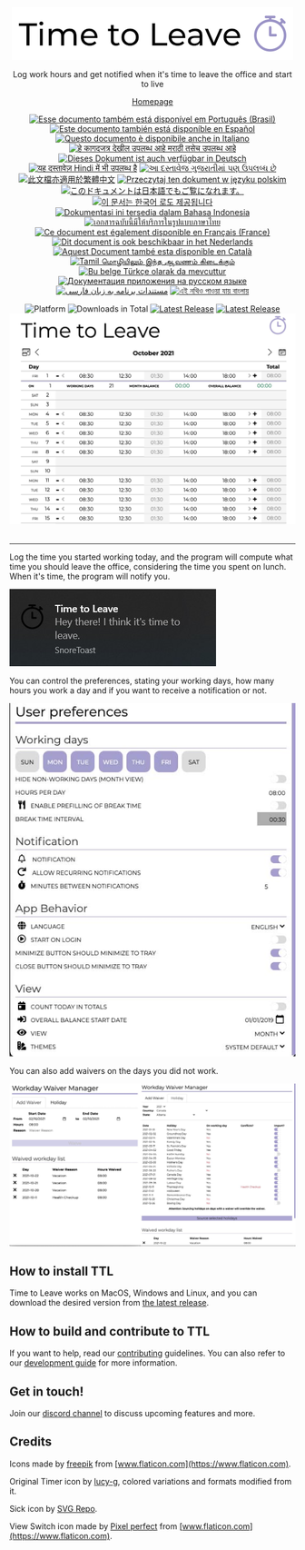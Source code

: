 <div align="center">
  <img src="assets/timetoleave.png" alt="Time to Leave Logo">

  <p>Log work hours and get notified when it's time to leave the office and start to live</p>

[Homepage](https://timetoleave.app/)

<a href="docs/README-pt-BR.md"><img src="https://img.shields.io/badge/pt--BR-Portugu%C3%AAs-purple" alt="Esse documento também está disponível em Português (Brasil)"></a>
<a href="docs/README-es.md"><img src="https://img.shields.io/badge/es-Espa%C3%B1ol-purple" alt="Este documento también está disponíble en Español"></a>
<a href="docs/README-it.md"><img src="https://img.shields.io/badge/it-Italiano-purple" alt="Questo documento è disponibile anche in Italiano"></a>
<a href="docs/README-mr.md"><img src="https://img.shields.io/badge/mr-मराठी-purple" alt="हे कागदजत्र देखील उपलब्ध आहे मराठी तसेच उपलब्ध आहे"></a>
<a href="docs/README-de-DE.md"><img src="https://img.shields.io/badge/de--DE-Deutsch-purple" alt="Dieses Dokument ist auch verfügbar in Deutsch"></a>
<a href="docs/README-hi.md"><img src="https://img.shields.io/badge/hi-Hindi-purple" alt="यह दस्तावेज़ Hindi में भी उपलब्ध है"></a>
<a href="docs/README-gu.md"><img src="https://img.shields.io/badge/hi-gujarati-purple" alt="આ દસ્તાવેજ ગુજરાતીમાં પણ ઉપલબ્ધ છે"></a>
<a href="docs/README-zh-TW.md"><img src="https://img.shields.io/badge/zh--TW-繁體中文-purple" alt="此文檔亦適用於繁體中文"></a>
<a href="docs/README-pl.md"><img src="https://img.shields.io/badge/pl-Polski-purple" alt="Przeczytaj ten dokument w języku polskim"></a>
<a href="docs/README-ja.md"><img src="https://img.shields.io/badge/ja-日本語-purple" alt="このドキュメントは日本語でもご覧になれます。"></a>
<a href="docs/README-ko.md"><img src="https://img.shields.io/badge/ko-한국어-purple" alt="이 문서는 한국어 로도 제공됩니다"></a>
<a href="docs/README-id-ID.md"><img src="https://img.shields.io/badge/id--ID-Bahasa%20Indonesia-purple" alt="Dokumentasi ini tersedia dalam Bahasa Indonesia"></a>
<a href="docs/README-th-TH.md"><img src="https://img.shields.io/badge/th--TH-ภาษาไทย-purple" alt="เอกสารฉบับนี้มีให้บริการในรูปแบบภาษาไทย"></a>
<a href="docs/README-fr-FR.md"><img src="https://img.shields.io/badge/fr--FR-Fran%C3%A7ais%20(France)-purple" alt="Ce document est également disponible en Français (France)"></a>
<a href="docs/README-nl.md"><img src="https://img.shields.io/badge/nl-Nederlands-purple" alt="Dit document is ook beschikbaar in het Nederlands"></a>
<a href="docs/README-ca-CA.md"><img src="https://img.shields.io/badge/ca--CA-Catal&agrave-purple" alt="Aquest Document també esta disponible en Català"></a>
<a href="docs/README-ta.md"><img src="https://img.shields.io/badge/ta-Tamil-purple" alt="Tamil மொழியிலும் இந்த ஆவணம் கிடைக்கும்"></a>
<a href="docs/README-tr-TR.md"><img src="https://img.shields.io/badge/tr-T%C3%BCrk%C3%A7e-purple" alt="Bu belge Türkçe olarak da mevcuttur"></a>
<a href="docs/README-ru-RU.md"><img src="https://img.shields.io/badge/ru-%D0%A0%D1%83%D1%81%D1%81%D0%BA%D0%B8%D0%B9-purple" alt="Документация приложения на русском языке"></a>
<a href="docs/README-fa-IR.md"><img src="https://img.shields.io/badge/fa--IR-Persian-purple" alt="مستندات برنامه به زبان فارسی"></a>
<a href="docs/README-bn.md"><img src="https://img.shields.io/badge/bn-বাংলা-purple" alt="এই নথিও পাওয়া যায় বাংলায়"></a>
<br/>

<img src="https://img.shields.io/badge/platforms-Windows%20%7C%20MacOS%20%7C%20Linux-green" alt="Platform">
<img src="https://img.shields.io/github/downloads/thamara/time-to-leave/total" alt="Downloads in Total">
<a href="https://github.com/thamara/time-to-leave/releases/latest"><img src="https://img.shields.io/github/v/release/thamara/time-to-leave" alt="Latest Release"></a>
<a href="http://makeapullrequest.com/"><img src="https://img.shields.io/badge/PRs-welcome-purple" alt="Latest Release"></a>

   <br/>

  <img src="./docs/images/screenshot.jpg" alt="Time to Leave Screenshot">

  <br/>

  <br/>
</div>

---

Log the time you started working today, and the program will compute what time you should leave the office, considering the time you spent on lunch. When it's time, the program will notify you.

<img src="./docs/images/notification.jpg" alt="Time to Leave Notification">

You can control the preferences, stating your working days, how many hours you work a day and if you want to receive a notification or not.

<img src="./docs/images/preferences.jpg" alt="Time to Leave Preferences">

You can also add waivers on the days you did not work.

<img src="./docs/images/waiver_manager.jpg" alt="Time to Leave Waiver Manager">

## How to install TTL

Time to Leave works on MacOS, Windows and Linux, and you can download the desired version from [the latest release](https://github.com/thamara/time-to-leave/releases/latest).

## How to build and contribute to TTL

If you want to help, read our [contributing](CONTRIBUTING.md) guidelines.
You can also refer to our [development guide](DEVELOPMENT.md) for more information.

## Get in touch!

Join our [discord channel](https://discord.gg/P3KkEF5) to discuss upcoming features and more.

## Credits

Icons made by [freepik](https://www.flaticon.com/authors/freepik) from [www.flaticon.com](https://www.flaticon.com).

Original Timer icon by [lucy-g](https://icon-icons.com/icon/timer/121243), colored variations and formats modified from it.

Sick icon by [SVG Repo](https://www.svgrepo.com/svg/271898/sick).

View Switch icon made by [Pixel perfect](https://www.flaticon.com/authors/pixel-perfect) from [www.flaticon.com](https://www.flaticon.com).
